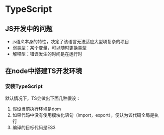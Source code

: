 # TypeScript

## JS开发中的问题

- js语义本身的特性，决定了该语言无法适应大型项复杂的项目
- 弱类型：某个变量，可以随时更换类型
- 解释型：错误发生的时间是在运行时

## 在node中搭建TS开发环境

### 安装TypeScript

默认情况下，TS会做出下面几种假设：

1. 假设当前执行环境是dom
2. 如果代码中没有使用模块化语句（import，export），便认为该代码全局是执行
3. 编译的目标代码是ES3
